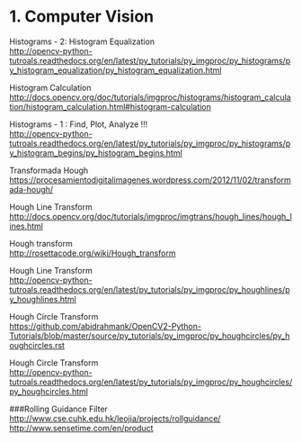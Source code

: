 # 1. Computer Vision

Histograms - 2: Histogram Equalization<BR>
http://opencv-python-tutroals.readthedocs.org/en/latest/py_tutorials/py_imgproc/py_histograms/py_histogram_equalization/py_histogram_equalization.html<BR>

Histogram Calculation<BR>
http://docs.opencv.org/doc/tutorials/imgproc/histograms/histogram_calculation/histogram_calculation.html#histogram-calculation<BR>

Histograms - 1 : Find, Plot, Analyze !!!<BR>
http://opencv-python-tutroals.readthedocs.org/en/latest/py_tutorials/py_imgproc/py_histograms/py_histogram_begins/py_histogram_begins.html<BR>

Transformada Hough <BR>
https://procesamientodigitalimagenes.wordpress.com/2012/11/02/transformada-hough/<BR>

Hough Line Transform<BR>
http://docs.opencv.org/doc/tutorials/imgproc/imgtrans/hough_lines/hough_lines.html<BR>

Hough transform<BR>
http://rosettacode.org/wiki/Hough_transform<BR>

Hough Line Transform<BR>
http://opencv-python-tutroals.readthedocs.org/en/latest/py_tutorials/py_imgproc/py_houghlines/py_houghlines.html<BR>

Hough Circle Transform<BR>
https://github.com/abidrahmank/OpenCV2-Python-Tutorials/blob/master/source/py_tutorials/py_imgproc/py_houghcircles/py_houghcircles.rst<BR>

Hough Circle Transform<BR>
http://opencv-python-tutroals.readthedocs.org/en/latest/py_tutorials/py_imgproc/py_houghcircles/py_houghcircles.html<BR>

###Rolling Guidance Filter
http://www.cse.cuhk.edu.hk/leojia/projects/rollguidance/
http://www.sensetime.com/en/product

